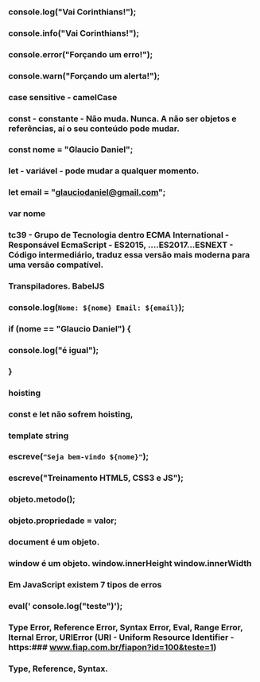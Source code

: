 ### console.log("Vai Corinthians!");

### console.info("Vai Corinthians!");

### console.error("Forçando um erro!");

### console.warn("Forçando um alerta!");

### case sensitive - camelCase

### const - constante - Não muda. Nunca. A não ser objetos e referências, aí o seu conteúdo pode mudar.

### const nome = "Glaucio Daniel";

### let - variável - pode mudar a qualquer momento.

### let email = "glauciodaniel@gmail.com";

### var nome

### tc39 - Grupo de Tecnologia dentro ECMA International - Responsável EcmaScript - ES2015, ....ES2017...ESNEXT - Código intermediário, traduz essa versão mais moderna para uma versão compatível.

### Transpiladores. BabelJS

### console.log(`Nome: ${nome} Email: ${email}`);

### if (nome == "Glaucio Daniel") {

### console.log("é igual");

### }

### hoisting

### const e let não sofrem hoisting,

### template string

### escreve(`"Seja bem-vindo ${nome}"`);

### escreve("Treinamento HTML5, CSS3 e JS");

###

### objeto.metodo();

### objeto.propriedade = valor;

### document é um objeto.

### window é um objeto. window.innerHeight window.innerWidth

###

### Em JavaScript existem 7 tipos de erros

### eval(' console.log("teste")');

### Type Error, Reference Error, Syntax Error, Eval, Range Error, Iternal Error, URIError (URI - Uniform Resource Identifier - https:### www.fiap.com.br/fiapon?id=100&teste=1)

### Type, Reference, Syntax.

###
